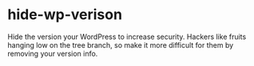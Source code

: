 # hide-wp-verison
Hide the version your WordPress to increase security. Hackers like fruits hanging low on the tree branch, so make it more difficult for them by removing   your version info.
